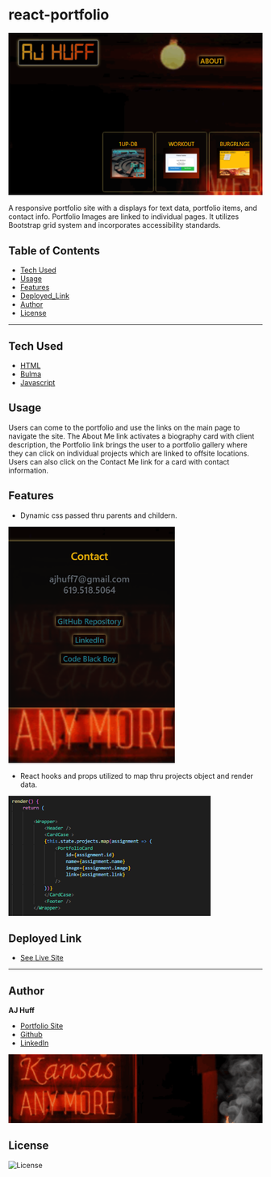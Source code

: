 # react-portfolio

![repo.1](react-portfolio/public/assets/repo1.PNG)

A responsive portfolio site with a displays for text data, portfolio items, and contact info. Portfolio Images are linked to individual pages. It utilizes Bootstrap grid system and incorporates accessibility standards.

## Table of Contents

* [Tech Used](#tech_used)
* [Usage](#usage)
* [Features](#features)
* [Deployed_Link](#deployed_link)
* [Author](#author)
* [License](#license)

----

## Tech Used

* [HTML](https://developer.mozilla.org/en-US/docs/Web/HTML)
* [Bulma](https://bulma.io/)
* [Javascript](https://developer.mozilla.org/en-US/docs/Web/JavaScript)

## Usage
 
 Users can come to the portfolio and use the links on the main page to navigate the site. The About Me link activates a biography card with client description, the Portfolio link brings the user to a portfolio gallery where they can click on individual projects which are linked to offsite locations. Users can also click on the Contact Me link for a card with contact information.

## Features

- Dynamic css passed thru parents and childern.

![repo2](react-portfolio/public/assets/repo2.PNG)


- React hooks and props utilized to map thru projects object and render data.

![repo3](react-portfolio/public/assets/repo3.PNG)


## Deployed Link

* [See Live Site]()

---

## Author

**AJ Huff** 

- [Portfolio Site](https://stark-mesa-37630.herokuapp.com/)
- [Github](https://github.com/ajhuff7)
- [LinkedIn](https://www.linkedin.com/in/aj-huff-7696b14b/)


![repo4](react-portfolio/public/assets/repo4.gif)


## License

![License](https://img.shields.io/badge/License-MIT-brightgreen) 